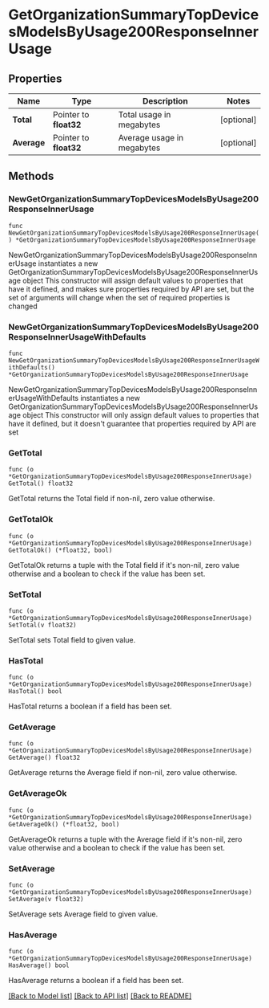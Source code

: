 # GetOrganizationSummaryTopDevicesModelsByUsage200ResponseInnerUsage

## Properties

Name | Type | Description | Notes
------------ | ------------- | ------------- | -------------
**Total** | Pointer to **float32** | Total usage in megabytes | [optional] 
**Average** | Pointer to **float32** | Average usage in megabytes | [optional] 

## Methods

### NewGetOrganizationSummaryTopDevicesModelsByUsage200ResponseInnerUsage

`func NewGetOrganizationSummaryTopDevicesModelsByUsage200ResponseInnerUsage() *GetOrganizationSummaryTopDevicesModelsByUsage200ResponseInnerUsage`

NewGetOrganizationSummaryTopDevicesModelsByUsage200ResponseInnerUsage instantiates a new GetOrganizationSummaryTopDevicesModelsByUsage200ResponseInnerUsage object
This constructor will assign default values to properties that have it defined,
and makes sure properties required by API are set, but the set of arguments
will change when the set of required properties is changed

### NewGetOrganizationSummaryTopDevicesModelsByUsage200ResponseInnerUsageWithDefaults

`func NewGetOrganizationSummaryTopDevicesModelsByUsage200ResponseInnerUsageWithDefaults() *GetOrganizationSummaryTopDevicesModelsByUsage200ResponseInnerUsage`

NewGetOrganizationSummaryTopDevicesModelsByUsage200ResponseInnerUsageWithDefaults instantiates a new GetOrganizationSummaryTopDevicesModelsByUsage200ResponseInnerUsage object
This constructor will only assign default values to properties that have it defined,
but it doesn't guarantee that properties required by API are set

### GetTotal

`func (o *GetOrganizationSummaryTopDevicesModelsByUsage200ResponseInnerUsage) GetTotal() float32`

GetTotal returns the Total field if non-nil, zero value otherwise.

### GetTotalOk

`func (o *GetOrganizationSummaryTopDevicesModelsByUsage200ResponseInnerUsage) GetTotalOk() (*float32, bool)`

GetTotalOk returns a tuple with the Total field if it's non-nil, zero value otherwise
and a boolean to check if the value has been set.

### SetTotal

`func (o *GetOrganizationSummaryTopDevicesModelsByUsage200ResponseInnerUsage) SetTotal(v float32)`

SetTotal sets Total field to given value.

### HasTotal

`func (o *GetOrganizationSummaryTopDevicesModelsByUsage200ResponseInnerUsage) HasTotal() bool`

HasTotal returns a boolean if a field has been set.

### GetAverage

`func (o *GetOrganizationSummaryTopDevicesModelsByUsage200ResponseInnerUsage) GetAverage() float32`

GetAverage returns the Average field if non-nil, zero value otherwise.

### GetAverageOk

`func (o *GetOrganizationSummaryTopDevicesModelsByUsage200ResponseInnerUsage) GetAverageOk() (*float32, bool)`

GetAverageOk returns a tuple with the Average field if it's non-nil, zero value otherwise
and a boolean to check if the value has been set.

### SetAverage

`func (o *GetOrganizationSummaryTopDevicesModelsByUsage200ResponseInnerUsage) SetAverage(v float32)`

SetAverage sets Average field to given value.

### HasAverage

`func (o *GetOrganizationSummaryTopDevicesModelsByUsage200ResponseInnerUsage) HasAverage() bool`

HasAverage returns a boolean if a field has been set.


[[Back to Model list]](../README.md#documentation-for-models) [[Back to API list]](../README.md#documentation-for-api-endpoints) [[Back to README]](../README.md)


